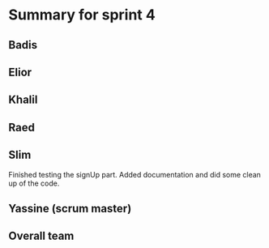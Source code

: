 # Summary for sprint 4

## Badis


## Elior


## Khalil


## Raed


## Slim
Finished testing the signUp part. Added documentation and did some clean up of the code.

## Yassine (scrum master)



## Overall team

